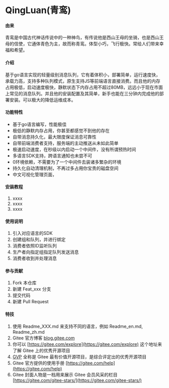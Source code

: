 # QingLuan(青鸾)

#### 由来

青鸾是中国古代神话传说中的一种神鸟，有传说他是西山王母的坐骑，也是西山王母的信使，它通体青色为主，故而称青鸾。体型小巧，飞行极快。常给人们带来幸福和希望。

#### 介绍

基于go语言实现的轻量级别消息队列，它有着体积小，部署简单，运行速度快，承载力高，支持多种队列模式，原生支持JS等前端语言直接消费。而且他的内存占用极低，启动速度极快，静默状态下内存占用不超过80MB，远远小于现在市面上常见的消息队列。并且他的安装配置及其简单，新手也能在三分钟内完成他的部署安装。可以极大的降低运维成本。

#### 功能特性
- 基于go语言编写，性能极佳
- 极低的静默内存占用，你甚至都感觉不到他的存在
- 自带消息持久化，最大限度保证消息可靠性
- 自带前端消费者支持，服务端的主动推送从未如此简单
- 极速启动速度，在秒级以内启动一个中间件，没有所谓预热时间
- 多语言SDK支持，跨语言通知也未尝不可
- 0环境依赖，不需要为了一个中间件去装诸多繁杂的环境
- 持久化自动清理机制，不再过多占用你宝贵的磁盘空间
- 中文可视化管理页面，


#### 安装教程

1.  xxxx
2.  xxxx
3.  xxxx

#### 使用说明

1.  引入对应语言的SDK
2.  创建组和队列，并进行绑定
3.  消费者依照ID监听队列
3.  生产者向指定组指定队列发送消息
3.  消费者收到并处理消息

#### 参与贡献

1.  Fork 本仓库
2.  新建 Feat_xxx 分支
3.  提交代码
4.  新建 Pull Request


#### 特技

1.  使用 Readme\_XXX.md 来支持不同的语言，例如 Readme\_en.md, Readme\_zh.md
2.  Gitee 官方博客 [blog.gitee.com](https://blog.gitee.com)
3.  你可以 [https://gitee.com/explore](https://gitee.com/explore) 这个地址来了解 Gitee 上的优秀开源项目
4.  [GVP](https://gitee.com/gvp) 全称是 Gitee 最有价值开源项目，是综合评定出的优秀开源项目
5.  Gitee 官方提供的使用手册 [https://gitee.com/help](https://gitee.com/help)
6.  Gitee 封面人物是一档用来展示 Gitee 会员风采的栏目 [https://gitee.com/gitee-stars/](https://gitee.com/gitee-stars/)
